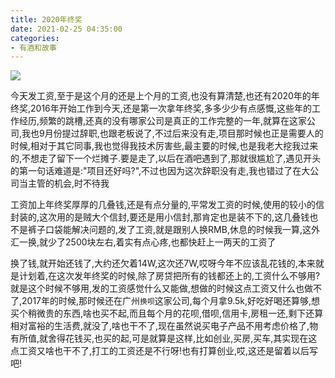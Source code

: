 ```yaml
---
title: 2020年终奖
date: 2021-02-25 04:35:00
categories: 
- 有酒和故事
---
```


![](https://blog-anthony.s3-ap-northeast-1.amazonaws.com/blog/20210225035022.png)

今天发工资,至于是这个月的还是上个月的工资,也没有算清楚,也还有2020年的年终奖,2016年开始工作到今天,还是第一次拿年终奖,多多少少有点感慨,这些年的工作经历,频繁的跳槽,还真的没有哪家公司是真正的工作完整的一年,就算在这家公司,我也9月份提过辞职,也跟老板说了,不过后来没有走,项目那时候也正是需要人的时候,相对于其它同事,我也觉得我技术厉害些,最主要的时候,也是我老大挖我过来的,不想走了留下一个烂摊子.要是走了,以后在酒吧遇到了,那就很尴尬了,遇见开头的第一句话难道是:"项目还好吗?",不过也因为这次辞职没有走,我也错过了在大公司当主管的机会,时不待我

工资加上年终奖厚厚的几叠钱,还是有点分量的,平常发工资的时候,使用的较小的信封装的,这次用的是贼大个信封,要还是用小信封,那肯定也是装不下的,这几叠钱也不是裤子口袋能解决问题的,发了工资,就是跟别人换RMB,休息的时候我一算,这外汇一换,就少了2500块左右,着实有点心疼,也都快赶上一两天的工资了

换了钱,就开始还钱了,大约还欠着14W,这次还7W,哎呀今年不应该乱花钱的,本来就是计划着,在这次发年终奖的时候,除了房贷把所有的钱都还上的,工资什么不够用?就是这个时候不够用,发的工资感觉什么又能做,想做的时候这点工资又什么也做不了,2017年的时候,那时候还在广州`换呗`这家公司,每个月拿9.5k,好吃好喝还算够,想买个稍微贵的东西,啥也买不起,而且每个月的花呗,借呗,信用卡,房租一还,剩下还算相对富裕的生活费,就没了,啥也干不了,现在虽然说买电子产品不用考虑价格了,物有所值,就舍得花钱买,也买的起,可是就算是这样,比如创业,买房,买车,其实现在这点工资又啥也干不了,打工的工资还是不行呀!也有打算创业,哎,这还是留着以后写吧!















